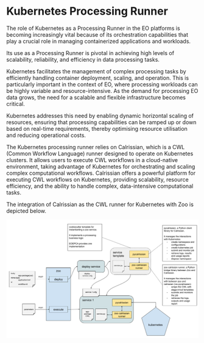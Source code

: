 # Kubernetes Processing Runner

The role of Kubernetes as a Processing Runner in the EO platforms is becoming increasingly vital because of its orchestration capabilities that play a crucial role in managing containerized applications and workloads. 

Its use as a Processing Runner is pivotal in achieving high levels of scalability, reliability, and efficiency in data processing tasks.

Kubernetes facilitates the management of complex processing tasks by efficiently handling container deployment, scaling, and operation. This is particularly important in the context of EO, where processing workloads can be highly variable and resource-intensive. As the demand for processing EO data grows, the need for a scalable and flexible infrastructure becomes critical.

Kubernetes addresses this need by enabling dynamic horizontal scaling of resources, ensuring that processing capabilities can be ramped up or down based on real-time requirements, thereby optimising resource utilisation and reducing operational costs.

The Kubernetes processing runner relies on Calrissian, which is a CWL (Common Workflow Language) runner designed to operate on Kubernetes clusters. It allows users to execute CWL workflows in a cloud-native environment, taking advantage of Kubernetes for orchestrating and scaling complex computational workflows. Calrissian offers a powerful platform for executing CWL workflows on Kubernetes, providing scalability, resource efficiency, and the ability to handle complex, data-intensive computational tasks.

The integration of Calrissian as the CWL runner for Kubernetes with Zoo is depicted below.

![Alt text](../../img/zoo-kubernetes-calrissian-processing-runner.png "Zoo and the Calrissian based Kubernetes Processing Runner")

